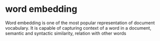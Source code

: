 # word embedding
Word embedding is one of the most popular representation of document vocabulary. It is capable of capturing context of a word in a document, semantic and syntactic similarity, relation with other words
